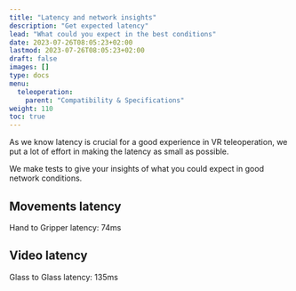 ```yaml
---
title: "Latency and network insights"
description: "Get expected latency"
lead: "What could you expect in the best conditions"
date: 2023-07-26T08:05:23+02:00
lastmod: 2023-07-26T08:05:23+02:00
draft: false
images: []
type: docs
menu:
  teleoperation:
    parent: "Compatibility & Specifications"
weight: 110
toc: true
---
```


As we know latency is crucial for a good experience in VR teleoperation, we put a lot of effort in making the latency as small as possible.  

We make tests to give your insights of what you could expect in good network conditions.

## Movements latency

Hand to Gripper latency: 74ms

## Video latency

Glass to Glass latency: 135ms